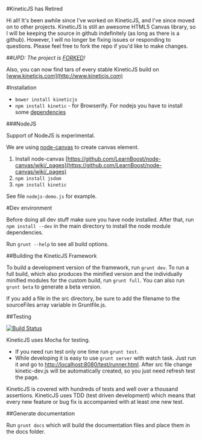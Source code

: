#KineticJS has Retired

Hi all! It's been awhile since I've worked on KineticJS, and I've since moved on to other projects.  KineticJS is still an awesome HTML5 Canvas library, so I will be keeping the source in github indefinitely (as long as there is a github).  However, I will no longer be fixing issues or responding to questions.  Please feel free to fork the repo if you'd like to make changes.

##*UPD: The project is [FORKED](https://github.com/lavrton/KineticJS)!*

Also, you can now find tars of every stable KineticJS build on [www.kineticjs.com](http://www.kineticjs.com)

#Installation

* `bower install kineticjs`
* `npm install kinetic` - for Browserify. For nodejs you have to install some [dependencies](#NodeJS)

###NodeJS

Support of NodeJS is experimental.

We are using [node-canvas](https://github.com/LearnBoost/node-canvas) to create canvas element.

1. Install node-canvas [https://github.com/LearnBoost/node-canvas/wiki/_pages](https://github.com/LearnBoost/node-canvas/wiki/_pages)
2. `npm install jsdom`
3. `npm install kinetic`

See file `nodejs-demo.js` for example.

#Dev environment

Before doing all dev stuff make sure you have node installed. After that, run `npm install --dev` in the main directory to install the node module dependencies.

Run `grunt --help` to see all build options.

##Building the KineticJS Framework 

To build a development version of the framework, run `grunt dev`. To run a full build, which also produces the minified version and the individually minified modules for the custom build, run `grunt full`.  You can also run `grunt beta` to generate a beta version.   

If you add a file in the src directory, be sure to add the filename to the sourceFiles array variable in Gruntfile.js.

##Testing

[![Build Status](https://travis-ci.org/ericdrowell/KineticJS.png)](https://travis-ci.org/ericdrowell/KineticJS)

KineticJS uses Mocha for testing. 

* If you need run test only one time run `grunt test`.
* While developing it is easy to use `grunt server` with watch task. Just run it and go to [http://localhost:8080/test/runner.html](http://localhost:8080/test/runner.html). After src file change kinetic-dev.js will be automatically created, so you just need refresh test the page.

KineticJS is covered with hundreds of tests and well over a thousand assertions.  KineticJS uses TDD (test driven development) which means that every new feature or bug fix is accompanied with at least one new test. 

##Generate documentation

Run `grunt docs` which will build the documentation files and place them in the docs folder.
